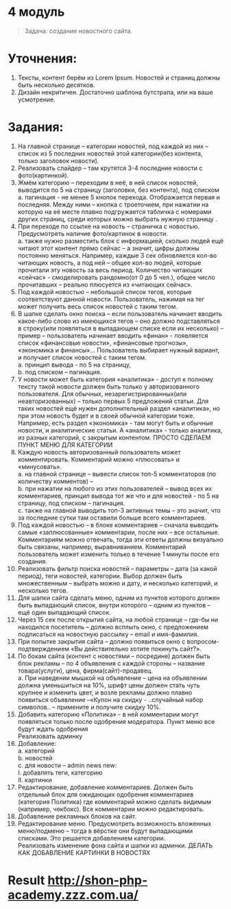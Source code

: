 # 4 модуль
>Задача: создание новостного  сайта.  
# Уточнения:  
1) Тексты, контент берём из Lorem Ipsum. Новостей и страниц должны быть несколько десятков.  
2) Дизайн некритичен. Достаточно шаблона бутстрапа, или на ваше усмотрение.  
# Задания:  
1. На главной странице – категории новостей, под каждой из них – список из 5 последних новостей этой категории(без контента, только заголовок новости).  
2. Реализовать слайдер – там крутятся 3-4 последние новости с фото(картинкой).  
3. Жмём категорию – переходим в неё, в ней список новостей, выводится по 5 на страницу (заголовки, без контента), под списком  
    a. пагинация -  не менее 5 кнопок перехода. Отображается первая и последняя. Между ними – кнопка с троеточием, при нажатии на которую на её месте плавно подгружается табличка с номерами других страниц, среди которых можно выбрать нужную страницу .  
4. При переходе по ссылке на новость – страничка с новостью. Предусмотреть наличие фото/картинок в новости.  
    a. также  нужно разместить блок с информацией, сколько людей ещё читают этот контент прямо сейчас – а значит, цифры должны постоянно меняться. Например, каждые 3 сек обновляется кол-во читающих новость, а под ней – общее кол-во людей, которые прочитали эту новость за весь период. Количество читающих «сейчас» - смоделировать рандомно(от 0 до 5 чел.), общее число прочитавших – реально плюсуется из «читающих сейчас».  
5. Под каждой новостью – небольшой список тегов, которые соответствуют данной новости. Пользователь, нажимая на тег может получить весь список новостей с таким тегом.  
6. В шапке сделать окно поиска – если пользователь начинает вводить какое-либо слово из имеющихся тегов – оно должно подставляться в строку(или появляться в выпадающем списке если их несколько) – пример – пользователь начинает вводить «финан» - появляется список «финансовые новости», «финансовые прогнозы», «экономика и финансы»… Пользователь выбирает нужный вариант, и получает список новостей с таким тегом.  
    a. принцип вывода - по 5 на страницу,  
	b. под списком – пагинация.  
7. У новости может быть категория «аналитика» - доступ к полному тексту такой новости должен быть только у авторизованного пользователя. Для обычных, незарегистрированных(или неавторизованных) – только первых 5 предложений статьи. Для таких новостей ещё нужен дополнительный раздел «аналитика», но при этом новость будет и в своей обычной категории тоже. Например, есть раздел «экономика» - там могут быть и обычные новости, и аналитические статьи. А «аналитика» - только аналитика, из разных категорий, с закрытым контентом.  ПРОСТО СДЕЛАЕМ ПУНКТ МЕНЮ ДЛЯ КАТЕГОРИИ  
8. Каждую новость авторизованный пользователь может комментировать. Комментарий можно «плюсовать» и «минусовать».   
	a. на главной странице – вывести список топ-5 комментаторов (по количеству комментов) –  
	b. при нажатии на любого из этих пользователей – вывод всех их комментариев, принцип вывода тот же что и для новостей - по 5 на страницу, под списком – пагинация.   
	c. также на главной выводить топ-3 активных темы – это значит, что за последние сутки там оставили больше всего комментариев.  
9. Под каждой новостью – в блоке комментариев – сначала выводить самые «заплюсованные» комментарии, после них – все остальные. Комментариям можно отвечать, тогда эти ответы должны визуально быть  связаны, например, выравниванием. Комментарий пользователь может изменить только в течение 1 минуты после его создания.  
10. Реализовать фильтр поиска новостей – параметры – дата (за какой период), теги новостей, категории. Выбор должен быть множественным – выбрать можно и дату, и несколько категорий, и несколько тегов.  
11. Для шапки сайта сделать меню, одним из пунктов которого должен быть выпадающий список, внутри которого – одним из пунктов – ещё один выпадающий список.  
12. Через 15 сек после открытия сайта, на любой странице – где-бы ни находился посетитель – должно всплыть окно, с предложением подписаться на новостную рассылку – email и имя-фамилия.  
13. При попытке закрытия сайта – должно появиться окно с вопросом-подтверждением «Вы действительно хотите покинуть сайт?».  
14. По бокам сайта (контент с новостями – посредине) должен быть блок рекламы – по 4 объявления с каждой стороны – название товара(услуги), цена, фирма(сайт)-продавец.  
	a. При наведении мышкой на объявление – цена на объявлении должна уменьшиться на 10%, шрифт цены должен стать чуть крупнее и изменить цвет,  и возле рекламы должно плавно появиться объявление –«Купон на скидку  - ..случайный набор символов.. – примените и получите скидку 10%.   
15. Добавить категорию «Политика» - в ней комментарии могут появляться только после одобрения модератора. Пункт меню все будут ждать одобрения  
	Реализовать админку
16. Добавление:  
	a. категорий  
	b. новостей  
	c. для новости – admin news new:  
		I. добавлять теги, категорию  
		II. картинки 
17. Редактирование, добавление комментариев. Должен быть отдельный блок для ожидающих одобрения комментариев (категория Политика) где комментарий можно сделать видимым (например, чекбокс). Все комментарии можно редактировать.  
18. Добавление рекламных блоков на сайт.  
19. Редактирование меню. Предусмотреть возможность вложенных меню/подменю – тогда в вёрстке они будут выпадающими списками. Это решается добавлением категории.  
Реализовать изменение фона сайта и шапки из админки. ДЕЛАТЬ КАК ДОБАВЛЕНИЕ КАРТИНКИ В НОВОСТЯХ  
  
# Result http://shon-php-academy.zzz.com.ua/
